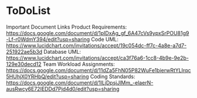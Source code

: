 # ToDoList
Important Document Links
Product Requirements: https://docs.google.com/document/d/1pIDxAg_gf_6A47cVs9ypxSrPOU81g9-Lf-r0WdmY394/edit?usp=sharing
Code UML: https://www.lucidchart.com/invitations/accept/19c054dc-ff7c-4a8e-a7d7-251922ae5b3d
Database UML: https://www.lucidchart.com/invitations/accept/ca3f76a6-1cc8-4b9e-9e2b-129e30decd12
Team Workload Assignments: https://docs.google.com/document/d/11dZa5FhN05P82WuFe1bierwRtYLIrqc5HUhjX0YRHbQ/edit?usp=sharing
Coding Standards: https://docs.google.com/document/d/1lLjDpsjJlMm_-elaerN-ausRwcy6E72IEDDd7Pjd4d0/edit?usp=sharing
